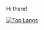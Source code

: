 Hi there!

[![Top Langs](https://github-readme-stats.vercel.app/api/top-langs/?username=dimiszz&hide=html,python,jupyter%20notebook)](https://github.com/anuraghazra/github-readme-stats)
